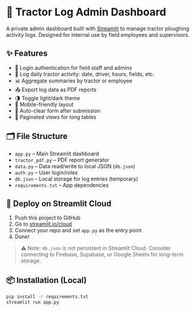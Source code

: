 # 🚜 Tractor Log Admin Dashboard

A private admin dashboard built with [Streamlit](https://streamlit.io/) to manage tractor ploughing activity logs. Designed for internal use by field employees and supervisors.

## ✨ Features

- 🔐 Login authentication for field staff and admins
- 🧾 Log daily tractor activity: date, driver, hours, fields, etc.
- 📊 Aggregate summaries by tractor or employee
- 📤 Export log data as PDF reports
- 🌗 Toggle light/dark theme
- 📱 Mobile-friendly layout
- 🧹 Auto-clear form after submission
- 📄 Paginated views for long tables

## 🗂️ File Structure

- `app.py` – Main Streamlit dashboard
- `tractor_pdf.py` – PDF report generator
- `data.py` – Data read/write to local JSON (`db.json`)
- `auth.py` – User login/roles
- `db.json` – Local storage for log entries (temporary)
- `requirements.txt` – App dependencies

## 🚀 Deploy on Streamlit Cloud

1. Push this project to GitHub
2. Go to [streamlit.io/cloud](https://streamlit.io/cloud)
3. Connect your repo and set `app.py` as the entry point
4. Done!

> ⚠️ Note: `db.json` is not persistent in Streamlit Cloud. Consider connecting to Firebase, Supabase, or Google Sheets for long-term storage.

## 📦 Installation (Local)

```bash
pip install -r requirements.txt
streamlit run app.py

